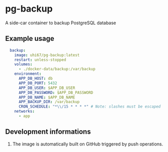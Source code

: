 pg-backup
=========

A side-car container to backup PostgreSQL database

Example usage
-------------

```yml
  backup:
    image: uhi67/pg-backup:latest
    restart: unless-stopped
    volumes:
      - ./docker-data/backup:/var/backup
    environment:
      APP_DB_HOST: db
      APP_DB_PORT: 5432
      APP_DB_USER: $APP_DB_USER
      APP_DB_PASSWORD: $APP_DB_PASSWORD
      APP_DB_NAME: $APP_DB_NAME
      APP_BACKUP_DIR: /var/backup
      CRON_SCHEDULE: "*\\/15 * * * *" # Note: slashes must be escaped
    networks:
      - app
```

Development informations
-------------------------

1. The image is automatically built on GitHub triggered by push operations.
